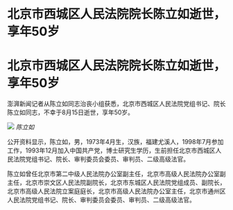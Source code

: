 # 北京市西城区人民法院院长陈立如逝世，享年50岁

# 北京市西城区人民法院院长陈立如逝世，享年50岁

澎湃新闻记者从陈立如同志治丧小组获悉，北京市西城区人民法院党组书记、院长陈立如同志，不幸于8月15日逝世，享年50岁。

![](https://inews.gtimg.com/newsapp_bt/0/15816882009/1000) _陈立如_

公开资料显示，陈立如，男，1973年4月生，汉族，福建尤溪人，1998年7月参加工作，1993年12月加入中国共产党，博士研究生学历，生前担任北京市西城区人民法院党组书记、院长、审判委员会委员、审判员、二级高级法官。

陈立如曾任北京市第二中级人民法院办公室副主任，北京市高级人民法院办公室副主任，北京市崇文区人民法院副院长，北京市东城区人民法院党组成员、副院长，北京市高级人民法院立案庭庭长，北京市高级人民法院办公室主任，北京市通州区人民法院党组书记、院长、审判委员会委员、审判员、二级高级法官。

